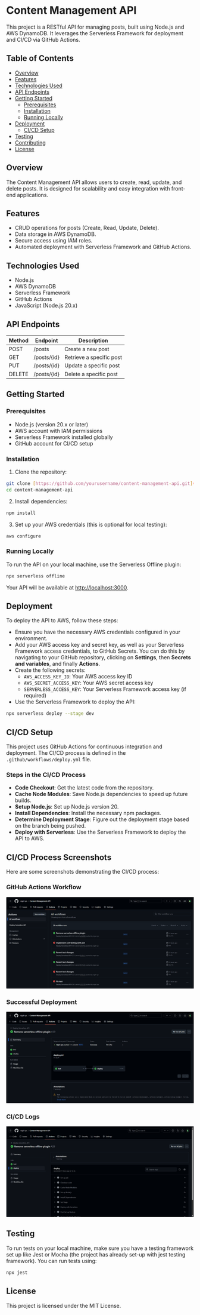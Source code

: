 # Content Management API

This project is a RESTful API for managing posts, built using Node.js and AWS DynamoDB. It leverages the Serverless Framework for deployment and CI/CD via GitHub Actions.

## Table of Contents

* [Overview](#overview)
* [Features](#features)
* [Technologies Used](#technologies-used)
* [API Endpoints](#api-endpoints)
* [Getting Started](#getting-started)
    * [Prerequisites](#prerequisites)
    * [Installation](#installation)
    * [Running Locally](#running-locally)
* [Deployment](#deployment)
    * [CI/CD Setup](#cicd-setup)
* [Testing](#testing)
* [Contributing](#contributing)
* [License](#license)

## Overview

The Content Management API allows users to create, read, update, and delete posts. It is designed for scalability and easy integration with front-end applications.

## Features

- CRUD operations for posts (Create, Read, Update, Delete).
- Data storage in AWS DynamoDB.
- Secure access using IAM roles.
- Automated deployment with Serverless Framework and GitHub Actions.

## Technologies Used

- Node.js
- AWS DynamoDB
- Serverless Framework
- GitHub Actions
- JavaScript (Node.js 20.x)

## API Endpoints

| Method | Endpoint                 | Description                                 |
|--------|-------------------------|----------------------------------------------|
| POST   | /posts                   | Create a new post                             |
| GET    | /posts/{id}              | Retrieve a specific post                     |
| PUT    | /posts/{id}              | Update a specific post                     |
| DELETE | /posts/{id}              | Delete a specific post                     |

## Getting Started

### Prerequisites

- Node.js (version 20.x or later)
- AWS account with IAM permissions
- Serverless Framework installed globally
- GitHub account for CI/CD setup

### Installation

1. Clone the repository:

```bash
git clone [https://github.com/yourusername/content-management-api.git](https://github.com/yourusername/content-management-api.git)
cd content-management-api
```

2. Install dependencies:
```bash
npm install
```
3. Set up your AWS credentials (this is optional for local testing):
```bash
aws configure
```
### Running Locally

To run the API on your local machine, use the Serverless Offline plugin:
```bash
npx serverless offline
```
Your API will be available at [http://localhost:3000](http://localhost:3000).

## Deployment

To deploy the API to AWS, follow these steps:

- Ensure you have the necessary AWS credentials configured in your environment.
- Add your AWS access key and secret key, as well as your Serverless Framework access credentials, to       GitHub Secrets. You can do this by navigating to your GitHub repository, clicking on **Settings**, then **Secrets and variables**, and finally **Actions**. 
- Create the following secrets:
  - `AWS_ACCESS_KEY_ID`: Your AWS access key ID
  - `AWS_SECRET_ACCESS_KEY`: Your AWS secret access key
  - `SERVERLESS_ACCESS_KEY`: Your Serverless Framework access key (if required)
- Use the Serverless Framework to deploy the API:

```bash
npx serverless deploy --stage dev
```

## CI/CD Setup

This project uses GitHub Actions for continuous integration and deployment. The CI/CD process is defined in the `.github/workflows/deploy.yml` file.

### Steps in the CI/CD Process

- **Code Checkout**: Get the latest code from the repository.
- **Cache Node Modules**: Save Node.js dependencies to speed up future builds.
- **Setup Node.js**: Set up Node.js version 20.
- **Install Dependencies**: Install the necessary npm packages.
- **Determine Deployment Stage**: Figure out the deployment stage based on the branch being pushed.
- **Deploy with Serverless**: Use the Serverless Framework to deploy the API to AWS.

## CI/CD Process Screenshots

Here are some screenshots demonstrating the CI/CD process:

### GitHub Actions Workflow

![GitHub Actions Workflow](screenshots/github-actions-workflow.png)

### Successful Deployment

![Successful Deployment](screenshots/successful-deployment.png)

### CI/CD Logs

![CI/CD Logs](screenshots/cicd-logs.png)


## Testing

To run tests on your local machine, make sure you have a testing framework set up like Jest or Mocha (the project has already set-up with jest testing framework). You can run tests using:
```bash
npx jest
```

## License

This project is licensed under the MIT License. 